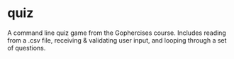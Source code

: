 # quiz
A command line quiz game from the Gophercises course. Includes reading from a .csv file, receiving &amp; validating user input, and looping through a set of questions.
